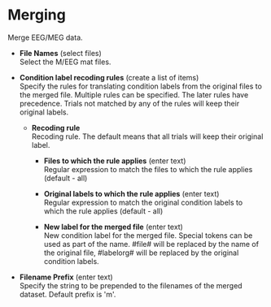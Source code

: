 # Merging  
Merge EEG/MEG data.   

* **File Names** (select files)  
Select the M/EEG mat files.   

* **Condition label recoding rules** (create a list of items)  
Specify the rules for translating condition labels from the original files to the merged file. Multiple rules can be specified. The later rules have precedence. Trials not matched by any of the rules will keep their original labels.   

    * **Recoding rule**   
    Recoding rule. The default means that all trials will keep their original label.   

        * **Files to which the rule applies** (enter text)  
        Regular expression to match the files to which the rule applies (default - all)   

        * **Original labels to which the rule applies** (enter text)  
        Regular expression to match the original condition labels to which the rule applies (default - all)   

        * **New label for the merged file** (enter text)  
        New condition label for the merged file. Special tokens can be used as part of the name. \#file\# will be replaced by the name of the original file, \#labelorg\# will be replaced by the original condition labels.   

* **Filename Prefix** (enter text)  
Specify the string to be prepended to the filenames of the merged dataset. Default prefix is 'm'.   
